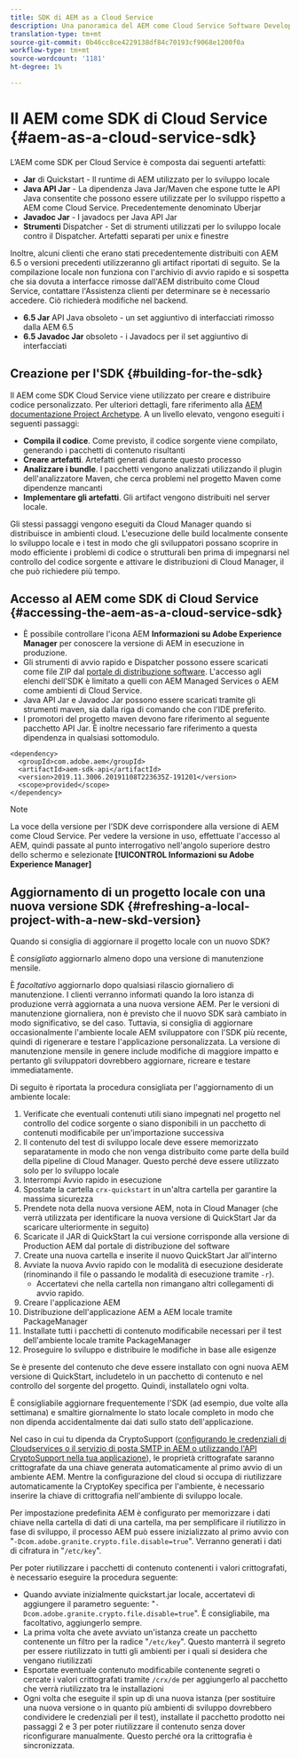 ```yaml
---
title: SDK di AEM as a Cloud Service
description: Una panoramica del AEM come Cloud Service Software Development Kit
translation-type: tm+mt
source-git-commit: 0b46cc8ce4229138df84c70193cf9068e1200f0a
workflow-type: tm+mt
source-wordcount: '1181'
ht-degree: 1%

---
```



# Il AEM come SDK di Cloud Service {#aem-as-a-cloud-service-sdk}

L’AEM come SDK per Cloud Service è composta dai seguenti artefatti:

* **Jar**  di Quickstart - Il runtime di AEM utilizzato per lo sviluppo locale
* **Java API Jar**  - La dipendenza Java Jar/Maven che espone tutte le API Java consentite che possono essere utilizzate per lo sviluppo rispetto a AEM come Cloud Service. Precedentemente denominato Uberjar
* **Javadoc Jar**  - I javadocs per Java API Jar
* **Strumenti**  Dispatcher - Set di strumenti utilizzati per lo sviluppo locale contro il Dispatcher. Artefatti separati per unix e finestre

Inoltre, alcuni clienti che erano stati precedentemente distribuiti con AEM 6.5 o versioni precedenti utilizzeranno gli artifact riportati di seguito. Se la compilazione locale non funziona con l&#39;archivio di avvio rapido e si sospetta che sia dovuta a interfacce rimosse dall&#39;AEM distribuito come Cloud Service, contattare l&#39;Assistenza clienti per determinare se è necessario accedere. Ciò richiederà modifiche nel backend.

* **6.5 Jar**  API Java obsoleto - un set aggiuntivo di interfacciati rimosso dalla AEM 6.5
* **6.5 Javadoc Jar**  obsoleto - i Javadocs per il set aggiuntivo di interfacciati

## Creazione per l&#39;SDK {#building-for-the-sdk}

Il AEM come SDK Cloud Service viene utilizzato per creare e distribuire codice personalizzato. Per ulteriori dettagli, fare riferimento alla [AEM documentazione Project Archetype](https://experienceleague.adobe.com/docs/experience-manager-core-components/using/developing/archetype/using.html?lang=en). A un livello elevato, vengono eseguiti i seguenti passaggi:

* **Compila il codice**. Come previsto, il codice sorgente viene compilato, generando i pacchetti di contenuto risultanti
* **Creare artefatti**. Artefatti generati durante questo processo
* **Analizzare i bundle**. I pacchetti vengono analizzati utilizzando il plugin dell&#39;analizzatore Maven, che cerca problemi nel progetto Maven come dipendenze mancanti
* **Implementare gli artefatti**. Gli artifact vengono distribuiti nel server locale.

Gli stessi passaggi vengono eseguiti da Cloud Manager quando si distribuisce in ambienti cloud. L&#39;esecuzione delle build localmente consente lo sviluppo locale e i test in modo che gli sviluppatori possano scoprire in modo efficiente i problemi di codice o strutturali ben prima di impegnarsi nel controllo del codice sorgente e attivare le distribuzioni di Cloud Manager, il che può richiedere più tempo.

## Accesso al AEM come SDK di Cloud Service {#accessing-the-aem-as-a-cloud-service-sdk}

* È possibile controllare l&#39;icona AEM   **Informazioni su Adobe Experience Manager** per conoscere la versione di AEM in esecuzione in produzione.
* Gli strumenti di avvio rapido e Dispatcher possono essere scaricati come file ZIP dal [portale di distribuzione software](https://experience.adobe.com/#/downloads/content/software-distribution/it/aemcloud.html). L&#39;accesso agli elenchi dell&#39;SDK è limitato a quelli con AEM Managed Services o AEM come ambienti di Cloud Service.
* Java API Jar e Javadoc Jar possono essere scaricati tramite gli strumenti maven, sia dalla riga di comando che con l&#39;IDE preferito.
* I promotori del progetto maven devono fare riferimento al seguente pacchetto API Jar. È inoltre necessario fare riferimento a questa dipendenza in qualsiasi sottomodulo.

```
<dependency>
  <groupId>com.adobe.aem</groupId>
  <artifactId>aem-sdk-api</artifactId>
  <version>2019.11.3006.20191108T223635Z-191201</version>
  <scope>provided</scope>
</dependency>
```

>[!NOTE]
>
>La voce della versione per l’SDK deve corrispondere alla versione di AEM come Cloud Service. Per vedere la versione in uso, effettuate l&#39;accesso al AEM, quindi passate al punto interrogativo nell&#39;angolo superiore destro dello schermo e selezionate **[!UICONTROL Informazioni su Adobe Experience Manager]**


## Aggiornamento di un progetto locale con una nuova versione SDK {#refreshing-a-local-project-with-a-new-skd-version}

Quando si consiglia di aggiornare il progetto locale con un nuovo SDK?

È *consigliato* aggiornarlo almeno dopo una versione di manutenzione mensile.

È *facoltativo* aggiornarlo dopo qualsiasi rilascio giornaliero di manutenzione. I clienti verranno informati quando la loro istanza di produzione verrà aggiornata a una nuova versione AEM. Per le versioni di manutenzione giornaliera, non è previsto che il nuovo SDK sarà cambiato in modo significativo, se del caso. Tuttavia, si consiglia di aggiornare occasionalmente l&#39;ambiente locale AEM sviluppatore con l&#39;SDK più recente, quindi di rigenerare e testare l&#39;applicazione personalizzata. La versione di manutenzione mensile in genere include modifiche di maggiore impatto e pertanto gli sviluppatori dovrebbero aggiornare, ricreare e testare immediatamente.

Di seguito è riportata la procedura consigliata per l&#39;aggiornamento di un ambiente locale:

1. Verificate che eventuali contenuti utili siano impegnati nel progetto nel controllo del codice sorgente o siano disponibili in un pacchetto di contenuti modificabile per un&#39;importazione successiva
1. Il contenuto del test di sviluppo locale deve essere memorizzato separatamente in modo che non venga distribuito come parte della build della pipeline di Cloud Manager. Questo perché deve essere utilizzato solo per lo sviluppo locale
1. Interrompi Avvio rapido in esecuzione
1. Spostate la cartella `crx-quickstart` in un&#39;altra cartella per garantire la massima sicurezza
1. Prendete nota della nuova versione AEM, nota in Cloud Manager (che verrà utilizzata per identificare la nuova versione di QuickStart Jar da scaricare ulteriormente in seguito)
1. Scaricate il JAR di QuickStart la cui versione corrisponde alla versione di Production AEM dal portale di distribuzione del software
1. Create una nuova cartella e inserite il nuovo QuickStart Jar all&#39;interno
1. Avviate la nuova Avvio rapido con le modalità di esecuzione desiderate (rinominando il file o passando le modalità di esecuzione tramite `-r`).
   * Accertatevi che nella cartella non rimangano altri collegamenti di avvio rapido.
1. Creare l&#39;applicazione AEM
1. Distribuzione dell&#39;applicazione AEM a AEM locale tramite PackageManager
1. Installate tutti i pacchetti di contenuto modificabile necessari per il test dell&#39;ambiente locale tramite PackageManager
1. Proseguire lo sviluppo e distribuire le modifiche in base alle esigenze

Se è presente del contenuto che deve essere installato con ogni nuova AEM versione di QuickStart, includetelo in un pacchetto di contenuto e nel controllo del sorgente del progetto. Quindi, installatelo ogni volta.

È consigliabile aggiornare frequentemente l&#39;SDK (ad esempio, due volte alla settimana) e smaltire giornalmente lo stato locale completo in modo che non dipenda accidentalmente dai dati sullo stato dell&#39;applicazione.

Nel caso in cui tu dipenda da CryptoSupport ([configurando le credenziali di Cloudservices o il servizio di posta SMTP in AEM o utilizzando l&#39;API CryptoSupport nella tua applicazione](https://helpx.adobe.com/experience-manager/6-5/sites/developing/using/reference-materials/javadoc/com/adobe/granite/crypto/CryptoSupport.html)), le proprietà crittografate saranno crittografate da una chiave generata automaticamente al primo avvio di un ambiente AEM. Mentre la configurazione del cloud si occupa di riutilizzare automaticamente la CryptoKey specifica per l&#39;ambiente, è necessario inserire la chiave di crittografia nell&#39;ambiente di sviluppo locale.

Per impostazione predefinita AEM è configurato per memorizzare i dati chiave nella cartella di dati di una cartella, ma per semplificare il riutilizzo in fase di sviluppo, il processo AEM può essere inizializzato al primo avvio con &quot;`-Dcom.adobe.granite.crypto.file.disable=true`&quot;. Verranno generati i dati di cifratura in &quot;`/etc/key`&quot;.

Per poter riutilizzare i pacchetti di contenuto contenenti i valori crittografati, è necessario eseguire la procedura seguente:

* Quando avviate inizialmente quickstart.jar locale, accertatevi di aggiungere il parametro seguente: &quot;`-Dcom.adobe.granite.crypto.file.disable=true`&quot;. È consigliabile, ma facoltativo, aggiungerlo sempre.
* La prima volta che avete avviato un&#39;istanza create un pacchetto contenente un filtro per la radice &quot;`/etc/key`&quot;. Questo manterrà il segreto per essere riutilizzato in tutti gli ambienti per i quali si desidera che vengano riutilizzati
* Esportate eventuale contenuto modificabile contenente segreti o cercate i valori crittografati tramite `/crx/de` per aggiungerlo al pacchetto che verrà riutilizzato tra le installazioni
* Ogni volta che eseguite il spin up di una nuova istanza (per sostituire una nuova versione o in quanto più ambienti di sviluppo dovrebbero condividere le credenziali per il test), installate il pacchetto prodotto nei passaggi 2 e 3 per poter riutilizzare il contenuto senza dover riconfigurare manualmente. Questo perché ora la crittografia è sincronizzata.
